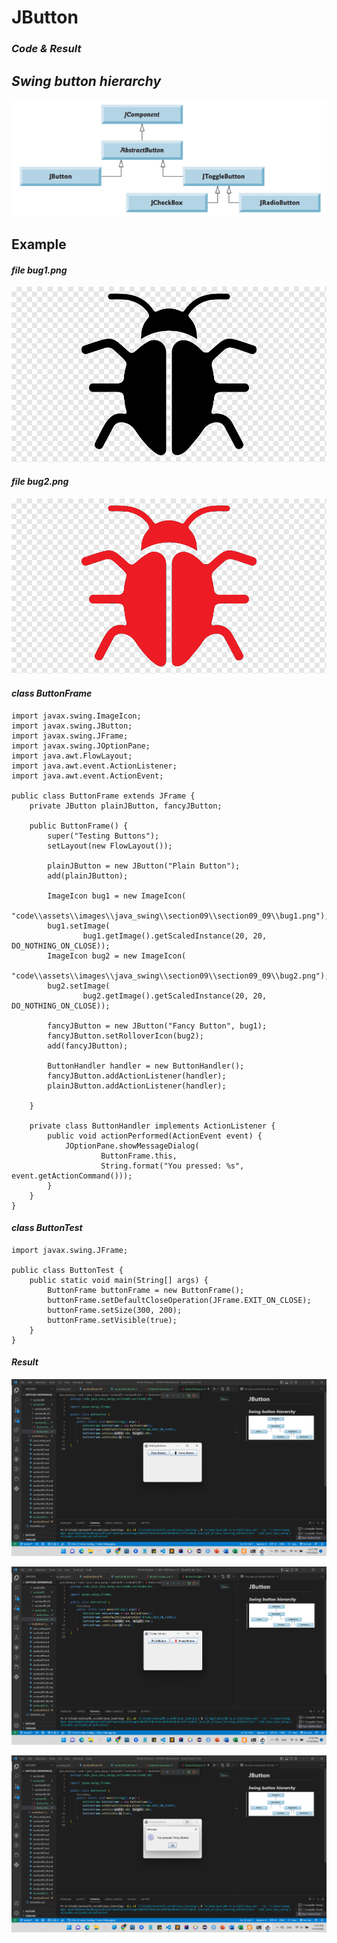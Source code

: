 # **JButton**

### ***Code & Result***

## ***Swing button hierarchy***
![Swing button hierarchy](/code/assets/images/java_swing/section09/section09_09/SwingButtonHierarchy.png "Swing button hierarchy")

## **Example**

#### *file* ***bug1.png***

![bug1.png](/code/assets/images/java_swing/section09/section09_09/bug1.png "bug1.png")

#### *file* ***bug2.png***

![bug2.png](/code/assets/images/java_swing/section09/section09_09/bug2.png "bug2.png")

#### *class* ***ButtonFrame***

```
import javax.swing.ImageIcon;
import javax.swing.JButton;
import javax.swing.JFrame;
import javax.swing.JOptionPane;
import java.awt.FlowLayout;
import java.awt.event.ActionListener;
import java.awt.event.ActionEvent;

public class ButtonFrame extends JFrame {
    private JButton plainJButton, fancyJButton;

    public ButtonFrame() {
        super("Testing Buttons");
        setLayout(new FlowLayout());

        plainJButton = new JButton("Plain Button");
        add(plainJButton);

        ImageIcon bug1 = new ImageIcon(
                "code\\assets\\images\\java_swing\\section09\\section09_09\\bug1.png");
        bug1.setImage(
                bug1.getImage().getScaledInstance(20, 20, DO_NOTHING_ON_CLOSE));
        ImageIcon bug2 = new ImageIcon(
                "code\\assets\\images\\java_swing\\section09\\section09_09\\bug2.png");
        bug2.setImage(
                bug2.getImage().getScaledInstance(20, 20, DO_NOTHING_ON_CLOSE));

        fancyJButton = new JButton("Fancy Button", bug1);
        fancyJButton.setRolloverIcon(bug2);
        add(fancyJButton);

        ButtonHandler handler = new ButtonHandler();
        fancyJButton.addActionListener(handler);
        plainJButton.addActionListener(handler);

    }

    private class ButtonHandler implements ActionListener {
        public void actionPerformed(ActionEvent event) {
            JOptionPane.showMessageDialog(
                    ButtonFrame.this,
                    String.format("You pressed: %s", event.getActionCommand()));
        }
    }
}
```

#### *class* ***ButtonTest***

```
import javax.swing.JFrame;

public class ButtonTest {
    public static void main(String[] args) {
        ButtonFrame buttonFrame = new ButtonFrame();
        buttonFrame.setDefaultCloseOperation(JFrame.EXIT_ON_CLOSE);
        buttonFrame.setSize(300, 200);
        buttonFrame.setVisible(true);
    }
}
```

#### ***Result***

![](/code/assets/images/java_swing/section09/section09_09/ButtonTest%5Bpic1%5D.png)

![](/code/assets/images/java_swing/section09/section09_09/ButtonTest%5Bpic2%5D.png)

![](/code/assets/images/java_swing/section09/section09_09/ButtonTest%5Bpic3%5D.png)